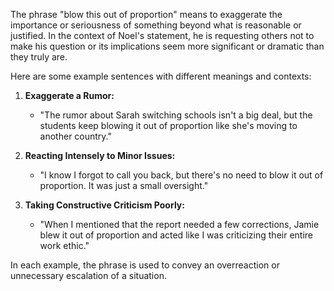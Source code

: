The phrase "blow this out of proportion" means to exaggerate the importance or seriousness of something beyond what is reasonable or justified. In the context of Noel's statement, he is requesting others not to make his question or its implications seem more significant or dramatic than they truly are.

Here are some example sentences with different meanings and contexts:

1. **Exaggerate a Rumor:**
   - "The rumor about Sarah switching schools isn't a big deal, but the students keep blowing it out of proportion like she's moving to another country."

2. **Reacting Intensely to Minor Issues:**
   - "I know I forgot to call you back, but there's no need to blow it out of proportion. It was just a small oversight."

3. **Taking Constructive Criticism Poorly:**
   - "When I mentioned that the report needed a few corrections, Jamie blew it out of proportion and acted like I was criticizing their entire work ethic."

In each example, the phrase is used to convey an overreaction or unnecessary escalation of a situation.